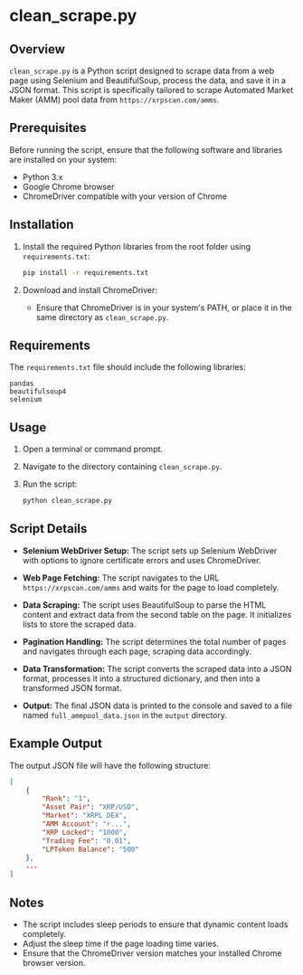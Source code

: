 # clean_scrape.py

## Overview

`clean_scrape.py` is a Python script designed to scrape data from a web page using Selenium and BeautifulSoup, process the data, and save it in a JSON format. This script is specifically tailored to scrape Automated Market Maker (AMM) pool data from `https://xrpscan.com/amms`.

## Prerequisites

Before running the script, ensure that the following software and libraries are installed on your system:

- Python 3.x
- Google Chrome browser
- ChromeDriver compatible with your version of Chrome

## Installation

1. Install the required Python libraries from the root folder using `requirements.txt`:

   ```bash
   pip install -r requirements.txt
   ```

2. Download and install ChromeDriver:
   - Ensure that ChromeDriver is in your system's PATH, or place it in the same directory as `clean_scrape.py`.

## Requirements

The `requirements.txt` file should include the following libraries:

```text
pandas
beautifulsoup4
selenium
```

## Usage

1. Open a terminal or command prompt.

2. Navigate to the directory containing `clean_scrape.py`.

3. Run the script:
   ```bash
   python clean_scrape.py
   ```

## Script Details

- **Selenium WebDriver Setup:**
  The script sets up Selenium WebDriver with options to ignore certificate errors and uses ChromeDriver.

- **Web Page Fetching:**
  The script navigates to the URL `https://xrpscan.com/amms` and waits for the page to load completely.

- **Data Scraping:**
  The script uses BeautifulSoup to parse the HTML content and extract data from the second table on the page. It initializes lists to store the scraped data.

- **Pagination Handling:**
  The script determines the total number of pages and navigates through each page, scraping data accordingly.

- **Data Transformation:**
  The script converts the scraped data into a JSON format, processes it into a structured dictionary, and then into a transformed JSON format.

- **Output:**
  The final JSON data is printed to the console and saved to a file named `full_ammpool_data.json` in the `output` directory.

## Example Output

The output JSON file will have the following structure:

```json
[
    {
        "Rank": "1",
        "Asset Pair": "XRP/USD",
        "Market": "XRPL DEX",
        "AMM Account": "r...",
        "XRP Locked": "1000",
        "Trading Fee": "0.01",
        "LPToken Balance": "500"
    },
    ...
]
```

## Notes

- The script includes sleep periods to ensure that dynamic content loads completely.
- Adjust the sleep time if the page loading time varies.
- Ensure that the ChromeDriver version matches your installed Chrome browser version.
